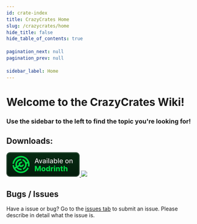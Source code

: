 ```yaml
---
id: crate-index
title: CrazyCrates Home
slug: /crazycrates/home
hide_title: false
hide_table_of_contents: true

pagination_next: null
pagination_prev: null

sidebar_label: Home
---
```


# Welcome to the CrazyCrates Wiki!
### Use the sidebar to the left to find the topic you're looking for!

## Downloads:
<a href="https://modrinth.com/user/plugin/crazycrates">
<img src="https://raw.githubusercontent.com/intergrav/devins-badges/v3/assets/cozy/available/modrinth_64h.png"/>
</a>

<a href="https://hangar.papermc.io/CrazyCrew/CrazyCrates">
<img src="https://raw.githubusercontent.com/intergrav/devins-badges/v3/assets/cozy/available/hangar_64h.png"/>
</a>

## Bugs / Issues
Have a issue or bug? Go to the [issues tab](https://github.com/Crazy-Crew/CrazyCrates/issues) to submit an issue. Please describe in detail what the issue is.